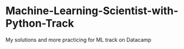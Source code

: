 # Machine-Learning-Scientist-with-Python-Track
My solutions and more practicing for ML track on Datacamp

